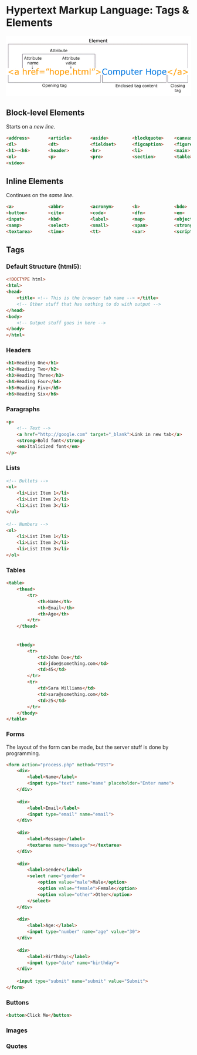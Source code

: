 # Hypertext Markup Language: Tags & Elements

![](../pictures/html-element.png)

## Block-level Elements

Starts on a *new line*.

```html
<address>       <article>       <aside>         <blockquote>    <canvas>        <dd>             <div>
<dl>            <dt>            <fieldset>      <figcaption>    <figure>        <footer>         <form>
<h1>-<h6>       <header>        <hr>            <li>            <main>          <nav>            <noscript>
<ol>            <p>             <pre>           <section>       <table>         <tfoot>          <ul>
<video>
```

## Inline Elements

Continues on the *same line*.

```html
<a>             <abbr>          <acronym>       <b>             <bdo>           <big>            <br>
<button>        <cite>          <code>          <dfn>           <em>            <i>              <img>
<input>         <kbd>           <label>         <map>           <object>        <output>         <q>
<samp>          <select>        <small>         <span>          <strong>        <sub>            <sup>
<textarea>      <time>          <tt>            <var>           <script>
```

## Tags

### Default Structure (html5):

```html
<!DOCTYPE html>
<html>
<head>
	<title> <!-- This is the browser tab name --> </title>
	<!-- Other stuff that has nothing to do with output -->
</head>
<body>
	<!-- Output stuff goes in here -->
</body>
</html>
```

### Headers

```html
<h1>Heading One</h1>
<h2>Heading Two</h2>
<h3>Heading Three</h3>
<h4>Heading Four</h4>
<h5>Heading Five</h5>
<h6>Heading Six</h6>
```

### Paragraphs

```html
<p>
	<!-- Text -->
	<a href="http://google.com" target="_blank">Link in new tab</a>
	<strong>Bold font</strong>
	<em>Italicized font</em>
</p>
```

### Lists

```html
<!-- Bullets -->
<ul>
	<li>List Item 1</li>
	<li>List Item 2</li>
	<li>List Item 3</li>
</ul>

<!-- Numbers -->
<ol>
	<li>List Item 1</li>
	<li>List Item 2</li>
	<li>List Item 3</li>
</ol>
```

### Tables

```html
<table>
	<thead>
		<tr>
			<th>Name</th>
			<th>Email</th>
			<th>Age</th>
		</tr>
	</thead>


	<tbody>
		<tr>
			<td>John Doe</td>
			<td>jdoe@something.com</td>
			<td>45</td>
		</tr>
		<tr>
			<td>Sara Williams</td>
			<td>sara@something.com</td>
			<td>25</td>
		</tr>
	</tbody>
</table>
```

### Forms

The layout of the form can be made, but the server stuff is done by programming.

```html
<form action="process.php" method="POST">
	<div>
		<label>Name</label>
		<input type="text" name="name" placeholder="Enter name">
	</div>

	<div>
		<label>Email</label>
		<input type="email" name="email">
	</div>

	<div>
		<label>Message</label>
		<textarea name="message"></textarea>
	</div>

	<div>
		<label>Gender</label>
		<select name="gender">
			<option value="male">Male</option>
			<option value="female">Female</option>
			<option value="other">Other</option>
		</select>
	</div>

	<div>
		<label>Age:</label>
		<input type="number" name="age" value="30">
	</div>

	<div>
		<label>Birthday:</label>
		<input type="date" name="birthday">
	</div>

	<input type="submit" name="submit" value="Submit">
</form>
```

### Buttons

```html
<button>Click Me</button>
```

### Images

### Quotes